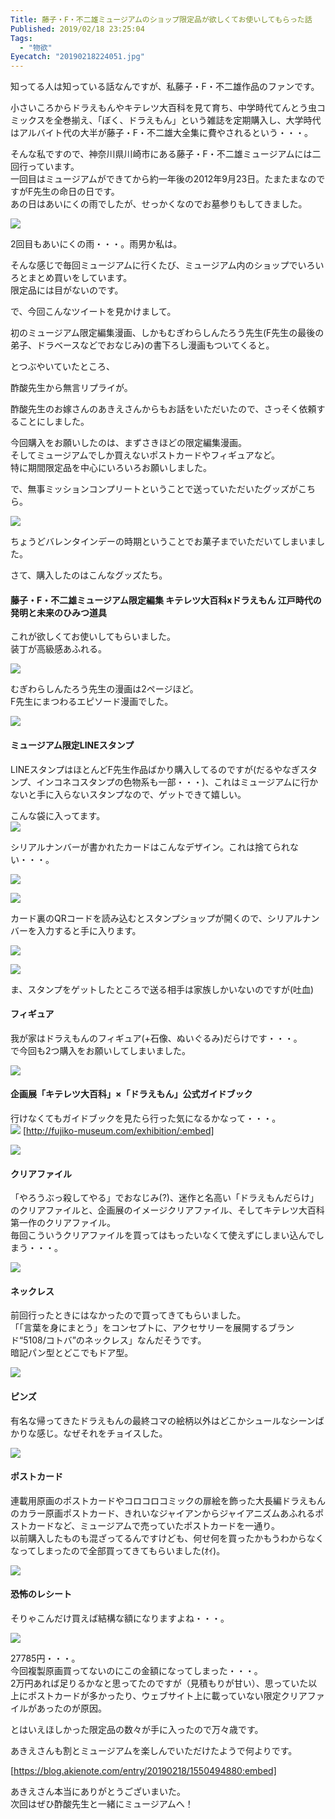```yaml
---
Title: 藤子・F・不二雄ミュージアムのショップ限定品が欲しくてお使いしてもらった話
Published: 2019/02/18 23:25:04
Tags:
  - "物欲"
Eyecatch: "20190218224051.jpg"
---
```

知ってる人は知っている話なんですが、私藤子・F・不二雄作品のファンです。  

小さいころからドラえもんやキテレツ大百科を見て育ち、中学時代てんとう虫コミックスを全巻揃え、「ぼく、ドラえもん」という雑誌を定期購入し、大学時代はアルバイト代の大半が藤子・F・不二雄大全集に費やされるという・・・。  

そんな私ですので、神奈川県川崎市にある藤子・F・不二雄ミュージアムには二回行っています。  
一回目はミュージアムができてから約一年後の2012年9月23日。たまたまなのですがF先生の命日の日です。  
あの日はあいにくの雨でしたが、せっかくなのでお墓参りもしてきました。  

<?# Twitter 249784041853812736 /?>

![](20120923163628.jpg) 

2回目もあいにくの雨・・・。雨男か私は。  





そんな感じで毎回ミュージアムに行くたび、ミュージアム内のショップでいろいろとまとめ買いをしています。  
限定品には目がないのです。  

で、今回こんなツイートを見かけまして。  


<?# Twitter 1094080861673144322 /?>

初のミュージアム限定編集漫画、しかもむぎわらしんたろう先生(F先生の最後の弟子、ドラベースなどでおなじみ)の書下ろし漫画もついてくると。  

<?# Twitter 1094080882074218496 /?>

<?# Twitter 1094080955860414464 /?>

とつぶやいていたところ、

酢酸先生から無言リプライが。  
<?# Twitter 1094094842005577728 /?>

酢酸先生のお嫁さんのあきえさんからもお話をいただいたので、さっそく依頼することにしました。  

今回購入をお願いしたのは、まずさきほどの限定編集漫画。  
そしてミュージアムでしか買えないポストカードやフィギュアなど。  
特に期間限定品を中心にいろいろお願いしました。  

で、無事ミッションコンプリートということで送っていただいたグッズがこちら。  

![](20190218224051.jpg) 

ちょうどバレンタインデーの時期ということでお菓子までいただいてしまいました。  

さて、購入したのはこんなグッズたち。  

#### 藤子・F・不二雄ミュージアム限定編集 キテレツ大百科xドラえもん 江戸時代の発明と未来のひみつ道具  
これが欲しくてお使いしてもらいました。  
装丁が高級感あふれる。  


![](20190218231116.jpg) 



むぎわらしんたろう先生の漫画は2ページほど。  
F先生にまつわるエピソード漫画でした。 


![](20190218231320.jpg) 

 

#### ミュージアム限定LINEスタンプ  
LINEスタンプはほとんどF先生作品ばかり購入してるのですが(だるやなぎスタンプ、インコネコスタンプの色物系も一部・・・)、これはミュージアムに行かないと手に入らないスタンプなので、ゲットできて嬉しい。  

こんな袋に入ってます。  
![](20190218224106.jpg) 

シリアルナンバーが書かれたカードはこんなデザイン。これは捨てられない・・・。  

![](20190218224230.jpg) 

![](20190218224216.jpg) 

カード裏のQRコードを読み込むとスタンプショップが開くので、シリアルナンバーを入力すると手に入ります。  

![](20190218224224.jpg) 

![](20190218224219.jpg) 

ま、スタンプをゲットしたところで送る相手は家族しかいないのですが(吐血)  

#### フィギュア  
我が家はドラえもんのフィギュア(+石像、ぬいぐるみ)だらけです・・・。  
で今回も2つ購入をお願いしてしまいました。

![](20190218231335.jpg) 


#### 企画展「キテレツ大百科」×「ドラえもん」公式ガイドブック
行けなくてもガイドブックを見たら行った気になるかなって・・・。  
![](20190218225724.png) 
[http://fujiko-museum.com/exhibition/:embed]

![](20190218231343.jpg) 


#### クリアファイル  
「やろうぶっ殺してやる」でおなじみ(?)、迷作と名高い「ドラえもんだらけ」のクリアファイルと、企画展のイメージクリアファイル、そしてキテレツ大百科第一作のクリアファイル。  
毎回こういうクリアファイルを買ってはもったいなくて使えずにしまい込んでしまう・・・。  

![](20190218231352.jpg) 


#### ネックレス  
前回行ったときにはなかったので買ってきてもらいました。  
「「言葉を身にまとう」をコンセプトに、アクセサリーを展開するブランド“5108/コトバ”のネックレス」なんだそうです。  
暗記パン型とどこでもドア型。  

![](20190218231447.jpg) 


#### ピンズ  
有名な帰ってきたドラえもんの最終コマの絵柄以外はどこかシュールなシーンばかりな感じ。なぜそれをチョイスした。  

![](20190218231451.jpg) 


#### ポストカード  
連載用原画のポストカードやコロコロコミックの扉絵を飾った大長編ドラえもんのカラー原画ポストカード、きれいなジャイアンからジャイアニズムあふれるポストカードなど、ミュージアムで売っていたポストカードを一通り。  
以前購入したものも混ざってるんですけども、何せ何を買ったかもうわからなくなってしまったので全部買ってきてもらいました(ｵｲ)。  

![](20190218231501.jpg) 

#### 恐怖のレシート  
そりゃこんだけ買えば結構な額になりますよね・・・。  

![](20190218231644.jpg) 

27785円・・・。  
今回複製原画買ってないのにこの金額になってしまった・・・。  
2万円あれば足りるかなと思ってたのですが（見積もりが甘い）、思っていた以上にポストカードが多かったり、ウェブサイト上に載っていない限定クリアファイルがあったのが原因。    

とはいえほしかった限定品の数々が手に入ったので万々歳です。

あきえさんも割とミュージアムを楽しんでいただけたようで何よりです。  



[https://blog.akienote.com/entry/20190218/1550494880:embed]


  
あきえさん本当にありがとうございまいた。  
次回はぜひ酢酸先生と一緒にミュージアムへ！  